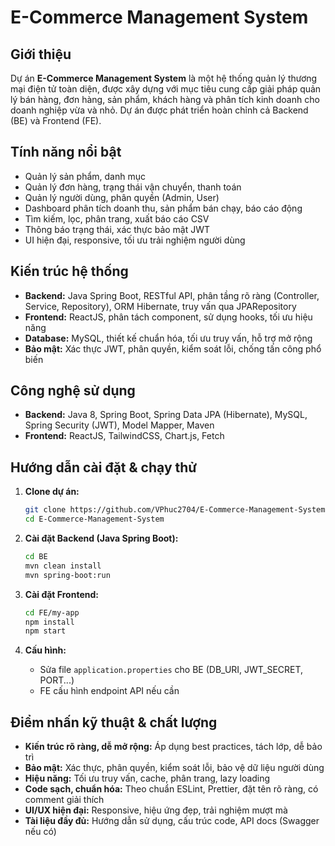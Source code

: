 # E-Commerce Management System

## Giới thiệu
Dự án **E-Commerce Management System** là một hệ thống quản lý thương mại điện tử toàn diện, được xây dựng với mục tiêu cung cấp giải pháp quản lý bán hàng, đơn hàng, sản phẩm, khách hàng và phân tích kinh doanh cho doanh nghiệp vừa và nhỏ. Dự án được phát triển hoàn chỉnh cả Backend (BE) và Frontend (FE).

## Tính năng nổi bật
- Quản lý sản phẩm, danh mục
- Quản lý đơn hàng, trạng thái vận chuyển, thanh toán
- Quản lý người dùng, phân quyền (Admin, User)
- Dashboard phân tích doanh thu, sản phẩm bán chạy, báo cáo động
- Tìm kiếm, lọc, phân trang, xuất báo cáo CSV
- Thông báo trạng thái, xác thực bảo mật JWT
- UI hiện đại, responsive, tối ưu trải nghiệm người dùng

## Kiến trúc hệ thống
- **Backend:** Java Spring Boot, RESTful API, phân tầng rõ ràng (Controller, Service, Repository), ORM Hibernate, truy vấn qua JPARepository
- **Frontend:** ReactJS, phân tách component, sử dụng hooks, tối ưu hiệu năng
- **Database:** MySQL, thiết kế chuẩn hóa, tối ưu truy vấn, hỗ trợ mở rộng
- **Bảo mật:** Xác thực JWT, phân quyền, kiểm soát lỗi, chống tấn công phổ biến

## Công nghệ sử dụng
- **Backend:** Java 8, Spring Boot, Spring Data JPA (Hibernate), MySQL, Spring Security (JWT), Model Mapper, Maven
- **Frontend:** ReactJS, TailwindCSS, Chart.js, Fetch

## Hướng dẫn cài đặt & chạy thử
1. **Clone dự án:**
   ```bash
   git clone https://github.com/VPhuc2704/E-Commerce-Management-System.git
   cd E-Commerce-Management-System
   ```
2. **Cài đặt Backend (Java Spring Boot):**
   ```bash
   cd BE
   mvn clean install
   mvn spring-boot:run
   ```

3. **Cài đặt Frontend:**
   ```bash
   cd FE/my-app
   npm install
   npm start
   ```
4. **Cấu hình:**
   - Sửa file `application.properties`  cho BE (DB_URI, JWT_SECRET, PORT...)
   - FE cấu hình endpoint API nếu cần

## Điểm nhấn kỹ thuật & chất lượng
- **Kiến trúc rõ ràng, dễ mở rộng:** Áp dụng best practices, tách lớp, dễ bảo trì
- **Bảo mật:** Xác thực, phân quyền, kiểm soát lỗi, bảo vệ dữ liệu người dùng
- **Hiệu năng:** Tối ưu truy vấn, cache, phân trang, lazy loading
- **Code sạch, chuẩn hóa:** Theo chuẩn ESLint, Prettier, đặt tên rõ ràng, có comment giải thích
- **UI/UX hiện đại:** Responsive, hiệu ứng đẹp, trải nghiệm mượt mà
- **Tài liệu đầy đủ:** Hướng dẫn sử dụng, cấu trúc code, API docs (Swagger nếu có)
